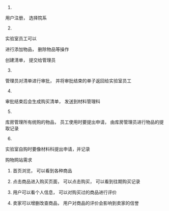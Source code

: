 1.

用户注册， 选择院系

2.

实验室员工可以

进行添加物品， 删除物品等操作

创建清单， 提交给管理员

3.

管理员对清单进行审批， 并将审批结束的单子返回给实验室员工

4.

审批结束后会生成购买清单， 发送到材料管理科

5.

库房管理所有统购的物品， 员工使用时要提出申请， 由库房管理员进行物品的提取记录

6.

实验室自购时要像材料科提出申请，并记录


购物网站需求

1. 首页浏览， 可以看到各种商品

2. 点击商品进入购买页面， 可以点击购买， 可以看到往期购买记录

3. 用户可以看个人信息， 可以对购买过的商品进行评价

4. 卖家可以增删改查商品， 用户对商品的评价会影响到卖家的信誉
